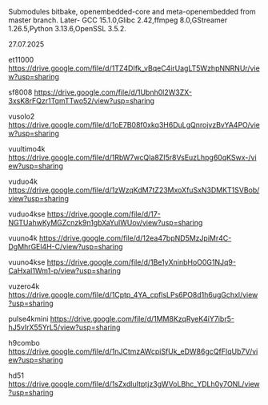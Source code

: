 Submodules bitbake, openembedded-core and meta-openembedded from master branch.
Later- GCC 15.1.0,Glibc 2.42,ffmpeg 8.0,GStreamer 1.26.5,Python 3.13.6,OpenSSL 3.5.2.

27.07.2025

et11000
https://drive.google.com/file/d/1TZ4DIfk_vBqeC4irUagLT5WzhpNNRNUr/view?usp=sharing

sf8008
https://drive.google.com/file/d/1Ubnh0l2W3ZX-3xsK8rFQzr1TqmTTwo52/view?usp=sharing

vusolo2
https://drive.google.com/file/d/1oE7B08f0xkq3H6DuLgQnrojvzBvYA4PO/view?usp=sharing

vuultimo4k
https://drive.google.com/file/d/1RbW7wcQIa8ZI5r8VsEuzLhpg60qKSwx-/view?usp=sharing

vuduo4k
https://drive.google.com/file/d/1zWzqKdM7tZ23MxoXfuSxN3DMKT1SVBob/view?usp=sharing

vuduo4kse
https://drive.google.com/file/d/17-NGTUahwKyMGZcnzk9n1gbXaYuIWUov/view?usp=sharing

vuuno4k
https://drive.google.com/file/d/12ea47bpND5MzJpiMr4C-DgMhrGEl4H-C/view?usp=sharing

vuuno4kse
https://drive.google.com/file/d/1Be1yXninbHoO0G1NJq9-CaHxaI1Wm1-p/view?usp=sharing

vuzero4k
https://drive.google.com/file/d/1Cptp_4YA_cpflsLPs6PO8d1h6ugGchxl/view?usp=sharing

pulse4kmini
https://drive.google.com/file/d/1MM8KzqRyeK4iY7ibr5-hJ5vIrX55YrL5/view?usp=sharing

h9combo
https://drive.google.com/file/d/1nJCtmzAWcpiSfUk_eDW86gcQfFIqUb7V/view?usp=sharing

hd51
https://drive.google.com/file/d/1sZxdluItptjz3gWVoLBhc_YDLh0y7ONL/view?usp=sharing
